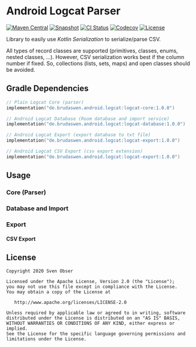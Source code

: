 # Android Logcat Parser

[![Maven Central](https://img.shields.io/maven-central/v/de.brudaswen.android.logcat/android-logcat?style=flat-square)](https://search.maven.org/artifact/de.brudaswen.android.logcat/android-logcat)
[![Snapshot](https://img.shields.io/nexus/s/de.brudaswen.android.logcat/android-logcat?label=snapshot&server=https%3A%2F%2Foss.sonatype.org&style=flat-square)](https://oss.sonatype.org/#nexus-search;gav~de.brudaswen.android.logcat~android-logcat~~~)
[![CI Status](https://img.shields.io/github/actions/workflow/status/brudaswen/android-logcat/ci-main.yml?style=flat-square)](https://github.com/brudaswen/android-logcat/actions/workflows/ci-main.yml)
[![Codecov](https://img.shields.io/codecov/c/github/brudaswen/android-logcat?style=flat-square)](https://codecov.io/gh/brudaswen/android-logcat)
[![License](https://img.shields.io/github/license/brudaswen/android-logcat?style=flat-square)](https://www.apache.org/licenses/LICENSE-2.0)

Library to easily use *Kotlin Serialization* to serialize/parse CSV.

All types of record classes are supported (primitives, classes, enums, nested classes, ...).
However, CSV serialization works best if the column number if fixed. So, collections (lists, sets, maps) and
open classes should be avoided.

## Gradle Dependencies

```kotlin
// Plain Logcat Core (parser)
implementation("de.brudaswen.android.logcat:logcat-core:1.0.0")

// Android Logcat Database (Room database and import service)
implementation("de.brudaswen.android.logcat:logcat-database:1.0.0")

// Android Logcat Export (export database to txt file)
implementation("de.brudaswen.android.logcat:logcat-export:1.0.0")

// Android Logcat CSV Export (csv export extension)
implementation("de.brudaswen.android.logcat:logcat-export:1.0.0")
```

## Usage

### Core (Parser)

### Database and Import

### Export

#### CSV Export

## License

```
Copyright 2020 Sven Obser

Licensed under the Apache License, Version 2.0 (the "License");
you may not use this file except in compliance with the License.
You may obtain a copy of the License at

   http://www.apache.org/licenses/LICENSE-2.0

Unless required by applicable law or agreed to in writing, software
distributed under the License is distributed on an "AS IS" BASIS,
WITHOUT WARRANTIES OR CONDITIONS OF ANY KIND, either express or implied.
See the License for the specific language governing permissions and
limitations under the License.
```
